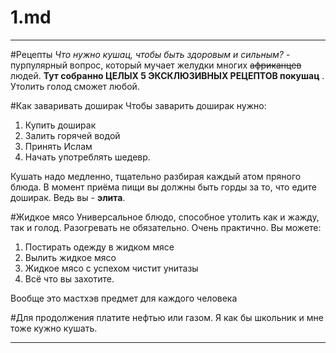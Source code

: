 1.md
=============

---
#Рецепты
*Что нужно кушац, чтобы быть здоровым и сильным?* - пурпулярный вопрос, который мучает желудки многих ~~африканцев~~ людей. **Тут собранно ЦЕЛЫХ 5 ЭКСКЛЮЗИВНЫХ РЕЦЕПТОВ покушац** . Утолить голод сможет любой.

#Как заваривать доширак
Чтобы заварить доширак нужно:

                
1. Купить доширак
2. Залить горячей водой
3. Принять Ислам
4. Начать употреблять шедевр.
                
Кушать надо медленно, тщательно разбирая каждый атом пряного блюда.
В момент приёма пищи вы должны быть горды за то, что едите доширак. Ведь вы - **элита**.
				
#Жидкое мясо
Универсальное блюдо, способное утолить как и жажду, так и голод.
Разогревать не обязательно. Очень практично.
Вы можете:
                
1. Постирать одежду в жидком мясе
2. Вылить жидкое мясо
3. Жидкое мясо с успехом чистит унитазы
4. Всё что вы захотите.
                
Вообще это мастхэв предмет для каждого человека
				
#Для продолжения платите нефтью или газом. Я как бы школьник и мне тоже кужно кушать.

---
